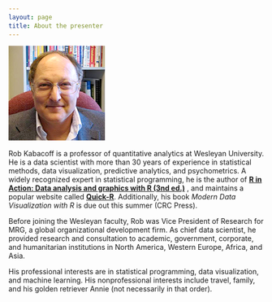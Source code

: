 ```yaml
---
layout: page
title: About the presenter
---
```


![](RobK.png)

Rob Kabacoff is a professor of quantitative analytics at Wesleyan University. He is a data scientist with more than 30 years of experience in  statistical methods, 
data visualization, predictive analytics, and psychometrics. A widely recognized expert in statistical programming, he is the author of **[R in Action: Data analysis and graphics with R (3nd ed.)](https://www.manning.com/books/r-in-action-third-edition)** , and maintains a popular website called **[Quick-R](https://www.statmethods.net)**. Additionally, his book *Modern Data Visualization with R* is due out this summer (CRC Press).

Before joining the Wesleyan faculty, Rob was Vice President of Research for MRG, a global organizational development firm. As chief data scientist, he provided research and 
consultation to academic, government, corporate, and humanitarian institutions in North America, Western Europe, Africa, and Asia.  

His professional interests are in statistical programming, data visualization, and machine learning. His nonprofessional interests include travel, 
family, and his golden retriever Annie (not necessarily in that order).

